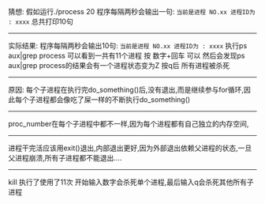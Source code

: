 猜想:
	假如运行./process 20
	程序每隔两秒会输出一句:
	```
		当前是进程 NO.xx 进程ID为 : xxxx
	```
	总共打印10句
	
***	
	
实际结果:
	程序每隔两秒会输出10句:
	```
		当前是进程 NO.xx 进程ID为 : xxxx
	```
	执行ps aux|grep process 可以看到一共有11个进程
	按 数字+回车 可以 然后会发现ps aux|grep process的结果会有一个进程状态变为Z
	按q后 所有进程被杀死
***
原因:
	每个子进程在执行完do_something()后,没有退出,而是继续参与for循环,因此每个子进程都会像吃了屎一样的不断执行do_something()
***

proc_number在每个子进程中都不一样,因为每个进程都有自己独立的内存空间,

***


进程干完活应该用exit()退出,内部退出更好,因为外部退出依赖父进程的状态,一旦父进程崩溃,所有子进程都不能退出....

***

kill 执行了使用了11次 开始输入数字会杀死单个进程,最后输入q会杀死其他所有子进程
